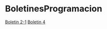 # BoletinesProgramacion

[Boletin 2-1](https://github.com/DaniGonGre/BoletinesProgramacion/blob/31314433428d8330d477ac85497b91c3c5e42c7f/Boletin2-1.java)
[Boletin 4](https://github.com/DaniGonGre/boletin4.git)

